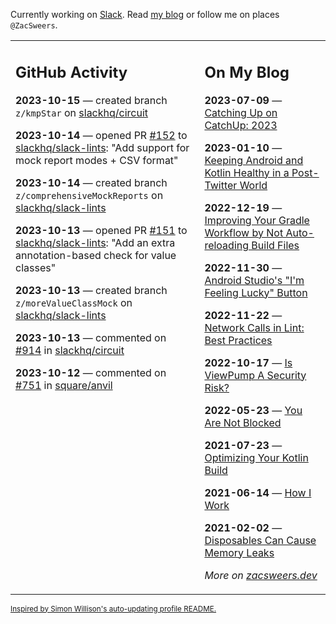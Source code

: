 Currently working on [Slack](https://slack.com/). Read [my blog](https://zacsweers.dev/) or follow me on places `@ZacSweers`.

<table><tr><td valign="top" width="60%">

## GitHub Activity
<!-- githubActivity starts -->
**2023-10-15** — created branch `z/kmpStar` on [slackhq/circuit](https://github.com/slackhq/circuit)

**2023-10-14** — opened PR [#152](https://github.com/slackhq/slack-lints/pull/152) to [slackhq/slack-lints](https://github.com/slackhq/slack-lints): "Add support for mock report modes + CSV format"

**2023-10-14** — created branch `z/comprehensiveMockReports` on [slackhq/slack-lints](https://github.com/slackhq/slack-lints)

**2023-10-13** — opened PR [#151](https://github.com/slackhq/slack-lints/pull/151) to [slackhq/slack-lints](https://github.com/slackhq/slack-lints): "Add an extra annotation-based check for value classes"

**2023-10-13** — created branch `z/moreValueClassMock` on [slackhq/slack-lints](https://github.com/slackhq/slack-lints)

**2023-10-13** — commented on [#914](https://github.com/slackhq/circuit/issues/914#issuecomment-1761662023) in [slackhq/circuit](https://github.com/slackhq/circuit)

**2023-10-12** — commented on [#751](https://github.com/square/anvil/issues/751#issuecomment-1760476865) in [square/anvil](https://github.com/square/anvil)
<!-- githubActivity ends -->
</td><td valign="top" width="40%">

## On My Blog
<!-- blog starts -->
**2023-07-09** — [Catching Up on CatchUp: 2023](https://www.zacsweers.dev/catching-up-on-catchup-2023/)

**2023-01-10** — [Keeping Android and Kotlin Healthy in a Post-Twitter World](https://www.zacsweers.dev/keeping-android-healthy/)

**2022-12-19** — [Improving Your Gradle Workflow by Not Auto-reloading Build Files](https://www.zacsweers.dev/improving-your-workflow-by-not-auto-reloading-build-files/)

**2022-11-30** — [Android Studio's "I'm Feeling Lucky" Button](https://www.zacsweers.dev/android-studios-im-feeling-lucky-button/)

**2022-11-22** — [Network Calls in Lint: Best Practices](https://www.zacsweers.dev/network-calls-in-lint-best-practices/)

**2022-10-17** — [Is ViewPump A Security Risk?](https://www.zacsweers.dev/is-viewpump-a-security-risk/)

**2022-05-23** — [You Are Not Blocked](https://www.zacsweers.dev/you-are-not-blocked/)

**2021-07-23** — [Optimizing Your Kotlin Build](https://www.zacsweers.dev/optimizing-your-kotlin-build/)

**2021-06-14** — [How I Work](https://www.zacsweers.dev/how-i-work/)

**2021-02-02** — [Disposables Can Cause Memory Leaks](https://www.zacsweers.dev/disposables-can-cause-memory-leaks/)
<!-- blog ends -->
_More on [zacsweers.dev](https://zacsweers.dev/)_
</td></tr></table>

<sub><a href="https://simonwillison.net/2020/Jul/10/self-updating-profile-readme/">Inspired by Simon Willison's auto-updating profile README.</a></sub>